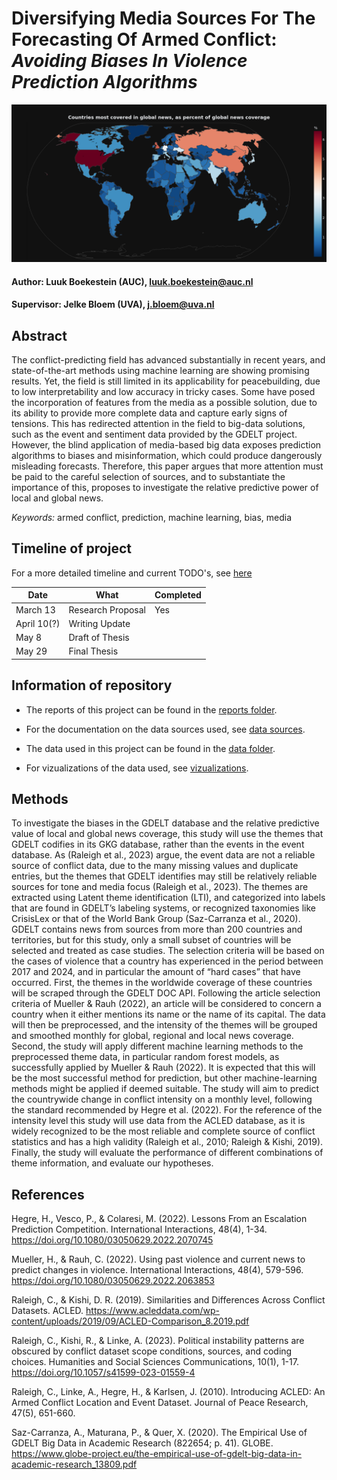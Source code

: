 # Diversifying Media Sources For The Forecasting Of Armed Conflict: _Avoiding Biases In Violence Prediction Algorithms_



![World news foreign news coverage](figs/global_news_coverage.png)


#### Author: Luuk Boekestein (AUC), luuk.boekestein@auc.nl
#### Supervisor: Jelke Bloem (UVA), j.bloem@uva.nl

## Abstract

The conflict-predicting field has advanced substantially in recent years, and state-of-the-art methods using machine learning are showing promising results. Yet, the field is still limited in its applicability for peacebuilding, due to low interpretability and low accuracy in tricky cases. Some have posed the incorporation of features from the media as a possible solution, due to its ability to provide more complete data and capture early signs of tensions. This has redirected attention in the field to big-data solutions, such as the event and sentiment data provided by the GDELT project. However, the blind application of media-based big data exposes prediction algorithms to biases and misinformation, which could produce dangerously misleading forecasts. Therefore, this paper argues that more attention must be paid to the careful selection of sources, and to substantiate the importance of this, proposes to investigate the relative predictive power of local and global news.

_Keywords:_ armed conflict, prediction, machine learning, bias, media

## Timeline of project

For a more detailed timeline and current TODO's, see [here](docs/TODO.md)

| Date  | What | Completed |
|---|---|---|
| March 13  | Research Proposal | Yes |
| April 10(?) | Writing Update  |   |
| May 8 | Draft of Thesis  |   |
| May 29 | Final Thesis |   |


## Information of repository

- The reports of this project can be found in the [reports folder](/reports/).

- For the documentation on the data sources used, see [data sources](docs/Data_sources.md).

- The data used in this project can be found in the [data folder](/data/).

- For vizualizations of the data used, see [vizualizations](docs/vizualizations.md).

## Methods

To investigate the biases in the GDELT database and the relative predictive value of local and global news coverage, this study will use the themes that GDELT codifies in its GKG database, rather than the events in the event database. As (Raleigh et al., 2023) argue, the event data are not a reliable source of conflict data, due to the many missing values and duplicate entries, but the themes that GDELT identifies may still be relatively reliable sources for tone and media focus (Raleigh et al., 2023). The themes are extracted using Latent theme identification (LTI), and categorized into labels that are found in GDELT’s labeling systems, or recognized taxonomies like CrisisLex or that of the World Bank Group (Saz-Carranza et al., 2020). GDELT contains news from sources from more than 200 countries and territories, but for this study, only a small subset of countries will be selected and treated as case studies. The selection criteria will be based on the cases of violence that a country has experienced in the period between 2017 and 2024, and in particular the amount of “hard cases” that have occurred. 
First, the themes in the worldwide coverage of these countries will be scraped through the GDELT DOC API. Following the article selection criteria of Mueller & Rauh (2022), an article will be considered to concern a country when it either mentions its name or the name of its capital. The data will then be preprocessed, and the intensity of the themes will be grouped and smoothed monthly for global, regional and local news coverage. Second, the study will apply different machine learning methods to the preprocessed theme data, in particular random forest models, as successfully applied by Mueller & Rauh (2022). It is expected that this will be the most successful method for prediction, but other machine-learning methods might be applied if deemed suitable. The study will aim to predict the countrywide change in conflict intensity on a monthly level, following the standard recommended by Hegre et al. (2022). For the reference of the intensity level this study will use data from the ACLED database, as it is widely recognized to be the most reliable and complete source of conflict statistics and has a high validity (Raleigh et al., 2010; Raleigh & Kishi, 2019). Finally, the study will evaluate the performance of different combinations of theme information, and evaluate our hypotheses.

## References

Hegre, H., Vesco, P., & Colaresi, M. (2022). Lessons From an Escalation Prediction Competition. International Interactions, 48(4), 1-34. https://doi.org/10.1080/03050629.2022.2070745

Mueller, H., & Rauh, C. (2022). Using past violence and current news to predict changes in violence. International Interactions, 48(4), 579-596. https://doi.org/10.1080/03050629.2022.2063853

Raleigh, C., & Kishi, D. R. (2019). Similarities and Differences Across Conflict Datasets. ACLED. https://www.acleddata.com/wp-content/uploads/2019/09/ACLED-Comparison_8.2019.pdf

Raleigh, C., Kishi, R., & Linke, A. (2023). Political instability patterns are obscured by conflict dataset scope conditions, sources, and coding choices. Humanities and Social Sciences Communications, 10(1), 1-17. https://doi.org/10.1057/s41599-023-01559-4

Raleigh, C., Linke, A., Hegre, H., & Karlsen, J. (2010). Introducing ACLED: An Armed Conflict Location and Event Dataset. Journal of Peace Research, 47(5), 651-660.

Saz-Carranza, A., Maturana, P., & Quer, X. (2020). The Empirical Use of GDELT Big Data in Academic Research (822654; p. 41). GLOBE. https://www.globe-project.eu/the-empirical-use-of-gdelt-big-data-in-academic-research_13809.pdf

